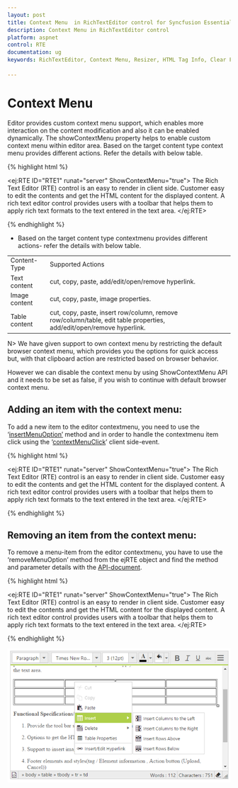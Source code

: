 ```yaml
---
layout: post
title: Context Menu  in RichTextEditor control for Syncfusion Essential ASP.NET Webform
description: Context Menu in RichTextEditor control
platform: aspnet
control: RTE
documentation: ug
keywords: RichTextEditor, Context Menu, Resizer, HTML Tag Info, Clear Format

---
```


# Context Menu 

Editor provides custom context menu support, which enables more interaction on the content modification and also it can be enabled dynamically. The showContextMenu property helps to enable custom context menu within editor area.
Based on the target content type context menu provides different actions. Refer the details with below table.

{% highlight html %}

<ej:RTE ID="RTE1" runat="server" ShowContextMenu="true">
    <RTEContent>
            The Rich Text Editor (RTE) control is an easy to render in
        client side. Customer easy to edit the contents and get the HTML content for
        the displayed content. A rich text editor control provides users with a toolbar
        that helps them to apply rich text formats to the text entered in the text
        area. 
    </RTEContent>
</ej:RTE>

{% endhighlight %}

* Based on the target content type contextmenu provides different actions- refer the details with below table.

<table>
<tr>
<td>
Content-Type
</td>
<td>
Supported Actions 
</td>
</tr>
<tr>
<td>
Text content
</td>
<td>
cut, copy, paste, add/edit/open/remove hyperlink.
</td>
</tr>
<tr>
<td>
Image content
</td>
<td>
cut, copy, paste, image properties.
</td>
</tr>
<tr>
<td>
Table content
</td>
<td>
cut, copy, paste, insert row/column, remove row/column/table, edit table properties, add/edit/open/remove hyperlink.
</td>
</tr>
</table>

N> We have given support to own context menu by restricting the default browser context menu, which provides you the options for quick access but, with that clipboard action are restricted based on browser behavior. <BR>

However we can disable the context menu by using ShowContextMenu API and it needs to be set as false, if you wish to continue with default browser context menu.

## Adding an item with the context menu:

To add a new item to the editor contextmenu, you need to use the ‘[insertMenuOption’](http://help.syncfusion.com/js/api/ejrte#methods:insertMenuOption "") method and in order to handle the contextmenu item click using the ‘[contextMenuClick](http://help.syncfusion.com/js/api/ejrte#events:contextMenuClick "")’ client side-event.

{% highlight html %}

<ej:RTE ID="RTE1" runat="server" ShowContextMenu="true">
    <RTEContent>
            The Rich Text Editor (RTE) control is an easy to render in
        client side. Customer easy to edit the contents and get the HTML content for
        the displayed content. A rich text editor control provides users with a toolbar
        that helps them to apply rich text formats to the text entered in the text
        area. 
    </RTEContent>
</ej:RTE>
<script>
    $("#<%=RTE1.ClientID%>").ejRTE({ contextMenuClick: function(args){//handle menu-item click action.
    } });
    var rteeObj =  $("#<%=RTE1.ClientID%>").data("ejRTE");// Inserts new item to the contextmenu 
    rteeObj.insertMenuOption({newItem:"Show Table Details",                                                 
    targetItem: "Table Properties",
    insertType:("insertAfter"),
    menuType:{text:false,image:false,hyperlink:false,table:true},                             
    spriteCssClass:"e-rte-toolbar-icon tableProperties"});
</script>

{% endhighlight %}


## Removing an item from the context menu:
  To remove a menu-item from the editor contextmenu, you have to use the ‘removeMenuOption’ method from the ejRTE object and find the method and parameter details with the [API-document](http://help.syncfusion.com/js/api/ejrte#methods:removeMenuOption "").

{% highlight html %}

<ej:RTE ID="RTE1" runat="server" ShowContextMenu="true">
    <RTEContent>
            The Rich Text Editor (RTE) control is an easy to render in
        client side. Customer easy to edit the contents and get the HTML content for
        the displayed content. A rich text editor control provides users with a toolbar
        that helps them to apply rich text formats to the text entered in the text
        area. 
    </RTEContent>
</ej:RTE>
<script>
    var rteeObj = $("#<%=RTE1.ClientID%>").data("ejRTE"); 
    rteeObj.removeMenuOption("Table-Properties");
</script> 

{% endhighlight %}

![](contextMenu_images/img1.png)
